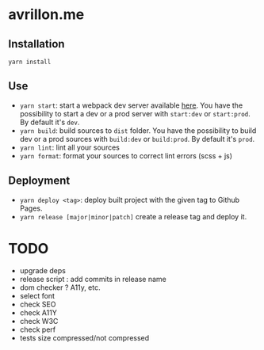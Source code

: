 # avrillon.me

## Installation

`yarn install`

## Use

- `yarn start`: start a webpack dev server available [here](http://localhost:9000). You have the possibility to start a dev or a prod server with `start:dev` or `start:prod`. By default it's `dev`.
- `yarn build`: build sources to `dist` folder. You have the possibility to build dev or a prod sources with `build:dev` or `build:prod`. By default it's `prod`.
- `yarn lint`: lint all your sources
- `yarn format`: format your sources to correct lint errors (scss + js)

## Deployment

- `yarn deploy <tag>`: deploy built project with the given tag to Github Pages.
- `yarn release [major|minor|patch]` create a release tag and deploy it.

# TODO

- upgrade deps
- release script : add commits in release name
- dom checker ? A11y, etc.
- select font
- check SEO
- check A11Y
- check W3C
- check perf
- tests size compressed/not compressed
